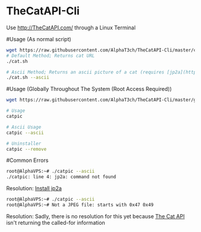 # TheCatAPI-Cli
Use http://TheCatAPI.com/ through a Linux Terminal

#Usage (As normal script)
```bash
wget https://raw.githubusercontent.com/AlphaT3ch/TheCatAPI-Cli/master/cat.sh
# Default Method; Returns cat URL
./cat.sh

# Ascii Method; Returns an ascii picture of a cat (requires [jp2a](https://github.com/AlphaT3ch/TheCatAPI-Cli/blob/master/jp2a.md))
./cat.sh --ascii
```

#Usage (Globally Throughout The System (Root Access Required))
```bash
wget https://raw.githubusercontent.com/AlphaT3ch/TheCatAPI-Cli/master/global.sh && chmod +x global.sh && bash global.sh && rm global.sh

# Usage
catpic

# Ascii Usage
catpic --ascii

# Uninstaller
catpic --remove
```

#Common Errors
```bash
root@AlphaVPS:~# ./catpic --ascii
./catpic: line 4: jp2a: command not found
```
Resolution: [Install jp2a](https://github.com/AlphaT3ch/TheCatAPI-Cli/blob/master/jp2a.md)

```bash
root@AlphaVPS:~# ./catpic --ascii
root@AlphaVPS:~# Not a JPEG file: starts with 0x47 0x49
```
Resolution: Sadly, there is no resolution for this yet because [The Cat API](http://thecatapi.com/) isn't returning the called-for information
